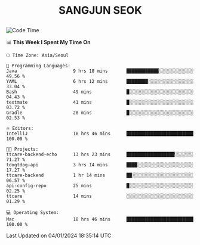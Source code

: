 <h1>
 <p align="center">
   SANGJUN SEOK
 </p>
</h1>

<!--START_SECTION:waka-->
![Code Time](http://img.shields.io/badge/Code%20Time-3%2C149%20hrs%203%20mins-blue)

📊 **This Week I Spent My Time On** 

```text
🕑︎ Time Zone: Asia/Seoul

💬 Programming Languages: 
Java                     9 hrs 18 mins       ████████████░░░░░░░░░░░░░   49.56 % 
YAML                     6 hrs 12 mins       ████████░░░░░░░░░░░░░░░░░   33.04 % 
Bash                     49 mins             █░░░░░░░░░░░░░░░░░░░░░░░░   04.43 % 
textmate                 41 mins             █░░░░░░░░░░░░░░░░░░░░░░░░   03.72 % 
Gradle                   28 mins             █░░░░░░░░░░░░░░░░░░░░░░░░   02.53 % 

🔥 Editors: 
IntelliJ                 18 hrs 46 mins      █████████████████████████   100.00 % 

🐱‍💻 Projects: 
ttcare-backend-echo      13 hrs 23 mins      ██████████████████░░░░░░░   71.27 % 
tdogtdog-api             3 hrs 14 mins       ████░░░░░░░░░░░░░░░░░░░░░   17.27 % 
ttcare-backend           1 hr 14 mins        ██░░░░░░░░░░░░░░░░░░░░░░░   06.57 % 
api-config-repo          25 mins             █░░░░░░░░░░░░░░░░░░░░░░░░   02.25 % 
ttcare                   14 mins             ░░░░░░░░░░░░░░░░░░░░░░░░░   01.29 % 

💻 Operating System: 
Mac                      18 hrs 46 mins      █████████████████████████   100.00 % 
```


 Last Updated on 04/01/2024 18:35:14 UTC
<!--END_SECTION:waka-->
